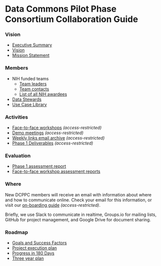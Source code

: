 # Data Commons Pilot Phase Consortium Collaboration Guide 

### Vision

* [Executive Summary](https://public.nihdatacommons.us/ExecutiveSummary_4YP/)
* [Vision](https://public.nihdatacommons.us/Vision_4YP/)
* [Mission Statement](https://public.nihdatacommons.us/MissionStatement_4YP/)


### Members

* NIH funded teams 
	* [Team leaders](https://nihdatacommons.us/members/)
	* [Team contacts](https://public.nihdatacommons.us/TeamsOrganization/)
	* [List of all NIH awardees](https://commonfund.nih.gov/commons/awardees)
* [Data Stewards](https://commonfund.nih.gov/commons/testcasedatasets)
* [Use Case Library](http://nih*data*commons.us/use*case*library/)

### Activities

* [Face-to-face workshops](http://pilot.nihdatacommons.us/workshops/) _(access-restricted)_
* [Demo meetings](http://pilot.nihdatacommons.us/nih*demo*meetings/) _(access-restricted)_
* [Weekly links email archive](http://pilot.nihdatacommons.us/internal/weekly-links/) _(access-restricted)_
* [Phase 1 Deliverables](http://pilot.nihdatacommons.us/internal/phase-1/) _(access-restricted)_

### Evaluation

- [Phase 1 assessment report](http://pilot.nihdatacommons.us/internal/Assessment/phase1-assessment-report/)
- [Face-to-face workshop assessment reports](http://pilot.nihdatacommons.us/internal/Assessment/Readme/)

### Where

New DCPPC members will receive an email with information about where and how to communicate online.  Check your email for this information, or visit our [on-boarding guide](https://pilot.nihdatacommons.us/organize/onboarding/onboarding-as-team-members/) _(access-restricted)_.

Briefly, we use Slack to communicate in realtime, Groups.io for mailing lists, GitHub for project management, and Google Drive for document sharing. 

### Roadmap

* [Goals and Success Factors](https://public.nihdatacommons.us/GoalsAndCritical_4YP/)
* [Project execution plan](https://public.nihdatacommons.us/ProjectExecutionPlan/)
* [Progress in 180 Days](https://public.nihdatacommons.us/Progress180_4YP/)
* [Three year plan](https://public.nihdatacommons.us/Trajectory_4YP/)
